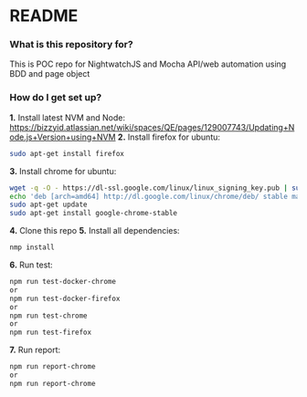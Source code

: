 # README #

### What is this repository for? ###

This is POC repo for NightwatchJS and Mocha API/web automation using BDD and page object

### How do I get set up? ###

**1.** Install latest NVM and Node: https://bizzyid.atlassian.net/wiki/spaces/QE/pages/129007743/Updating+Node.js+Version+using+NVM
**2.** Install firefox for ubuntu:
```sh
sudo apt-get install firefox
```
**3.** Install chrome for ubuntu:
```sh
wget -q -O - https://dl-ssl.google.com/linux/linux_signing_key.pub | sudo apt-key add -
echo 'deb [arch=amd64] http://dl.google.com/linux/chrome/deb/ stable main' | sudo tee /etc/apt/sources.list.d/google-chrome.list
sudo apt-get update
sudo apt-get install google-chrome-stable
```
**4.** Clone this repo
**5.** Install all dependencies:
```sh
nmp install
```
**6.** Run test:
```sh
npm run test-docker-chrome
or
npm run test-docker-firefox
or
npm run test-chrome
or
npm run test-firefox
```
**7.** Run report:
```sh
npm run report-chrome
or
npm run report-chrome
```
